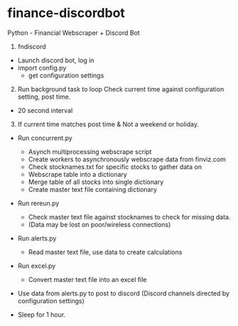 # finance-discordbot
Python - Financial Webscraper + Discord Bot

1. fndiscord
- Launch discord bot, log in
- import config.py
  - get configuration settings
  
2. Run background task to loop
Check current time against configuration setting, post time.
  - 20 second interval
  
3. If current time matches post time & Not a weekend or holiday.
  - Run concurrent.py
    - Asynch multiprocessing webscrape script
    - Create workers to asynchronously webscrape data from finviz.com
    - Check stocknames.txt for specific stocks to gather data on
    - Webscrape table into a dictionary
    - Merge table of all stocks into single dictionary
    - Create master text file containing dictionary
  
  - Run rereun.py
    - Check master text file against stocknames to check for missing data.
    - (Data may be lost on poor/wireless connections)
   
  - Run alerts.py
    - Read master text file, use data to create calculations
   
  - Run excel.py
    - Convert master text file into an excel file
  
  - Use data from alerts.py to post to discord (Discord channels directed by configuration settings)
  - Sleep for 1 hour.

